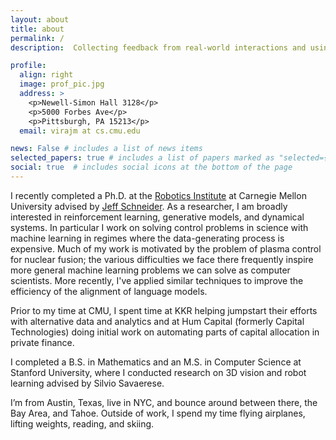 ```yaml
---
layout: about
title: about
permalink: /
description:  Collecting feedback from real-world interactions and using it to improve future decision making.

profile:
  align: right
  image: prof_pic.jpg
  address: >
    <p>Newell-Simon Hall 3128</p>
    <p>5000 Forbes Ave</p>
    <p>Pittsburgh, PA 15213</p>
  email: virajm at cs.cmu.edu

news: False # includes a list of news items
selected_papers: true # includes a list of papers marked as "selected={true}"
social: true  # includes social icons at the bottom of the page
---
```

I recently completed a Ph.D. at the [Robotics Institute](https://ri.cmu.edu) at Carnegie Mellon University advised by [Jeff Schneider](https://www.cs.cmu.edu/~schneide/). As a researcher, I am broadly interested in reinforcement learning, generative models, and dynamical systems. In particular I work on solving control problems in science with machine learning in regimes where the data-generating process is expensive. Much of my work is motivated by the problem of plasma control for nuclear fusion; the various difficulties we face there frequently inspire more general machine learning problems we can solve as computer scientists. More recently, I've applied similar techniques to improve the efficiency of the alignment of language models.

Prior to my time at CMU, I spent time at KKR helping jumpstart their efforts with alternative data and analytics and at Hum Capital (formerly Capital Technologies) doing initial work on automating parts of capital allocation in private finance.

I completed a B.S. in Mathematics and an M.S. in Computer Science at Stanford University, where I conducted research on 3D vision and robot learning advised by Silvio Savaerese.

I’m from Austin, Texas, live in NYC, and bounce around between there, the Bay Area, and Tahoe. Outside of work, I spend my time flying airplanes, lifting weights, reading, and skiing.
